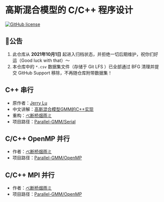 # 高斯混合模型的 C/C++ 程序设计

[![GitHub license](https://img.shields.io/github/license/Dragon1573/Parallel-GMM?label=Public%20License)](https://github.com/Dragon1573/Parallel-GMM)

## 📢公告

1. 此仓库从 **2021年10月1日** 起进入归档状态，并拒绝一切后期维护，祝你们好运（Good luck with that）～
2. 本仓库中的 `*.csv` 数据集文件（存储于 Git LFS ）已全部通过 BFG 清理并提交 GitHub Support 移除，不再随仓库附带数据集！

## C++ 串行

- 原作者：[Jerry Lu](https://github.com/luxiaoxun)
- 中文讲解：[高斯混合模型GMM的C++实现](https://www.cnblogs.com/luxiaoxun/archive/2013/05/10/3071672.html)
- 重构：[べ断桥烟雨ミ](https://github.com/Dragon1573)
- 项目路径：[Parallel-GMM/Serial](Parallel-GMM/Serial)

## C/C++ OpenMP 并行

- 作者：[べ断桥烟雨ミ](https://github.com/Dragon1573)
- 项目路径：[Parallel-GMM/OpenMP](Parallel-GMM/OpenMP)

## C/C++ MPI 并行

- 作者：[べ断桥烟雨ミ](https://github.com/Dragon1573)
- 项目路径：[Parallel-GMM/OpenMP](Parallel-GMM/MPI)
